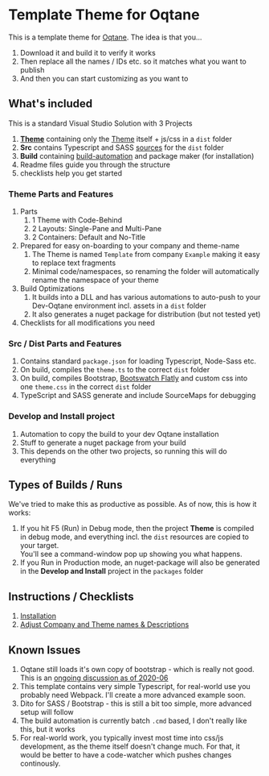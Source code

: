 # Template Theme for Oqtane

This is a template theme for [Oqtane](https://www.oqtane.org/). The idea is that you...

1. Download it and build it to verify it works
1. Then replace all the names / IDs etc. so it matches what you want to publish
1. And then you can start customizing as you want to 


## What's included

This is a standard Visual Studio Solution with 3 Projects

1. **[Theme](Theme)** containing only the [Theme](Theme) itself + js/css in a `dist` folder
1. **Src** contains Typescript and SASS [sources](Src) for the `dist` folder
1. **Build** containing [build-automation](Build) and package maker (for installation)
1. Readme files guide you through the structure
1. checklists help you get started

### Theme Parts and Features

1. Parts
    1. 1 Theme with Code-Behind
    1. 2 Layouts: Single-Pane and Multi-Pane
    1. 2 Containers: Default and No-Title
1. Prepared for easy on-boarding to your company and theme-name
    1. The Theme is named `Template` from company `Example` making it easy to replace text fragments
    1. Minimal code/namespaces, so renaming the folder will automatically rename the namespace of your theme
1. Build Optimizations
    1. It builds into a DLL and has various automations to auto-push to your Dev-Oqtane environment incl. assets in a `dist` folder
    1. It also generates a nuget package for distribution (but not tested yet)
1. Checklists for all modifications you need


### Src / Dist Parts and Features

1. Contains standard `package.json` for loading Typescript, Node-Sass etc.
1. On build, compiles the `theme.ts` to the correct `dist` folder
1. On build, compiles Bootstrap, [Bootswatch Flatly](https://bootswatch.com/flatly/) and custom css into one `theme.css` in the correct `dist` folder
1. TypeScript and SASS generate and include SourceMaps for debugging


### Develop and Install project

1. Automation to copy the build to your dev Oqtane installation
1. Stuff to generate a nuget package from your build
1. This depends on the other two projects, so running this will do everything


## Types of Builds / Runs

We've tried to make this as productive as possible. As of now, this is how it works:

1. If you hit F5 (Run) in Debug mode, then the project **Theme** is compiled in debug mode, and everything incl. the `dist` resources are copied to your target.  
You'll see a command-window pop up showing you what happens. 
1. If you Run in Production mode, an nuget-package will also be generated in the **Develop and Install** project in the `packages` folder


## Instructions / Checklists

1. [Installation](https://azing.org/oqtane/r/J8S3eDdR)
1. [Adjust Company and Theme names & Descriptions](https://azing.org/oqtane/r/IjQ147Ef)


## Known Issues

1. Oqtane still loads it's own copy of bootstrap - which is really not good. This is an [ongoing discussion as of 2020-06](https://github.com/oqtane/oqtane.framework/issues/566)
1. This template contains very simple Typescript, for real-world use you probably need Webpack. I'll create a more advanced example soon.
1. Dito for SASS / Bootstrap - this is still a bit too simple, more advanced setup will follow
1. The build automation is currently batch `.cmd` based, I don't really like this, but it works
1. For real-world work, you typically invest most time into css/js development, as the theme itself doesn't change much. For that, it would be better to have a code-watcher which pushes changes continously. 